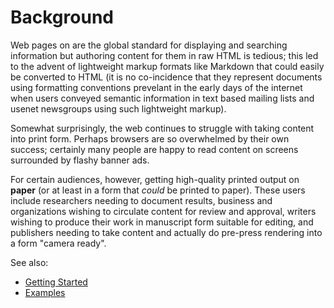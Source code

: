 Background
==========

Web pages on are the global standard for displaying and searching
information but authoring content for them in raw HTML is tedious; this led
to the advent of lightweight markup formats like Markdown that could easily
be converted to HTML (it is no co-incidence that they represent documents
using formatting conventions prevelant in the early days of the internet
when users conveyed semantic information in text based mailing lists and
usenet newsgroups using such lightweight markup).

Somewhat surprisingly, the web continues to struggle with taking content
into print form. Perhaps browsers are so overwhelmed by their own success;
certainly many people are happy to read content on screens surrounded by
flashy banner ads.

For certain audiences, however, getting high-quality printed output on
**paper** (or at least in a form that _could_ be printed to paper). These
users include researchers needing to document results, business and
organizations wishing to circulate content for review and approval, writers
wishing to produce their work in manuscript form suitable for editing, and
publishers needing to take content and actually do pre-press rendering into
a form "camera ready".

See also:

 - [Getting Started](doc/Tutorial.markdown)
 - [Examples](doc/Examples.markdown)
